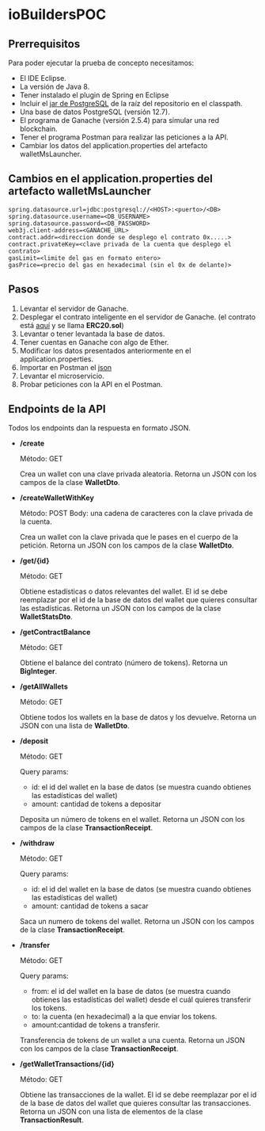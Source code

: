 # ioBuildersPOC

## Prerrequisitos
Para poder ejecutar la prueba de concepto necesitamos:
- El IDE Eclipse.
- La versión de Java 8.
- Tener instalado el plugin de Spring en Eclipse
- Incluir el [jar de PostgreSQL](postgresql-42.2.20.jar) de la raíz del repositorio en el classpath.
- Una base de datos PostgreSQL (versión 12.7).
- El programa de Ganache (versión 2.5.4) para simular una red blockchain.
- Tener el programa Postman para realizar las peticiones a la API.
- Cambiar los datos del application.properties del artefacto walletMsLauncher.
## Cambios en el application.properties del artefacto walletMsLauncher
```
spring.datasource.url=jdbc:postgresql://<HOST>:<puerto>/<DB>
spring.datasource.username=<DB_USERNAME>
spring.datasource.password=<DB_PASSWORD>
web3j.client-address=<GANACHE_URL>
contract.addr=<direccion donde se desplego el contrato 0x.....>
contract.privateKey=<clave privada de la cuenta que desplego el contrato>
gasLimit=<limite del gas en formato entero>
gasPrice=<precio del gas en hexadecimal (sin el 0x de delante)>
```
## Pasos
1. Levantar el servidor de Ganache.
2. Desplegar el contrato inteligente en el servidor de Ganache. (el contrato está [aquí](walletMsLibrary/walletMsLauncher/src/main/resources/contract) y se llama <strong>ERC20.sol</strong>)
3. Levantar o tener levantada la base de datos.
4. Tener cuentas en Ganache con algo de Ether.
5. Modificar los datos presentados anteriormente en el application.properties.
6. Importar en Postman el [json](iobuilders.postman_collection.json)
7. Levantar el microservicio.
8. Probar peticiones con la API en el Postman.

## Endpoints de la API
Todos los endpoints dan la respuesta en formato JSON.
- <strong>/create</strong>
  
  Método: GET
  
  Crea un wallet con una clave privada aleatoria.
  Retorna un JSON con los campos de la clase <strong>WalletDto</strong>.
- <strong>/createWalletWithKey</strong>

  Método: POST
  Body: una cadena de caracteres con la clave privada de la cuenta.
  
  Crea un wallet con la clave privada que le pases en el cuerpo de la petición.
  Retorna un JSON con los campos de la clase <strong>WalletDto</strong>.
- <strong>/get/{id}</strong>

  Método: GET
  
  Obtiene estadísticas o datos relevantes del wallet. El id se debe reemplazar por el id de la base de datos del wallet que quieres consultar las estadísticas.
  Retorna un JSON con los campos de la clase <strong>WalletStatsDto</strong>.
- <strong>/getContractBalance</strong>

  Método: GET
  
  Obtiene el balance del contrato (número de tokens).
  Retorna un <strong>BigInteger</strong>.
- <strong>/getAllWallets</strong>

  Método: GET
  
  Obtiene todos los wallets en la base de datos y los devuelve.
  Retorna un JSON con una lista de <strong>WalletDto</strong>.
- <strong>/deposit</strong>

  Método: GET
  
  Query params:
  - id: el id del wallet en la base de datos (se muestra cuando obtienes las estadísticas del wallet)
  - amount: cantidad de tokens a depositar

  Deposita un número de tokens en el wallet.
  Retorna un JSON con los campos de la clase <strong>TransactionReceipt</strong>.
- <strong>/withdraw</strong>

  Método: GET
  
  Query params:
  - id: el id del wallet en la base de datos (se muestra cuando obtienes las estadísticas del wallet)
  - amount: cantidad de tokens a sacar

  Saca un numero de tokens del wallet.
  Retorna un JSON con los campos de la clase <strong>TransactionReceipt</strong>.
- <strong>/transfer</strong>

  Método: GET
  
  Query params:
  - from: el id del wallet en la base de datos (se muestra cuando obtienes las estadísticas del wallet) desde el cuál quieres transferir los tokens.
  - to: la cuenta (en hexadecimal) a la que enviar los tokens.
  - amount:cantidad de tokens a transferir.
  
  Transferencia de tokens de un wallet a una cuenta.
  Retorna un JSON con los campos de la clase <strong>TransactionReceipt</strong>.
- <strong>/getWalletTransactions/{id}</strong>

  Método: GET

  Obtiene las transacciones de la wallet. El id se debe reemplazar por el id de la base de datos del wallet que quieres consultar las transacciones.
  Retorna un JSON con una lista de elementos de la clase <strong>TransactionResult</strong>.
